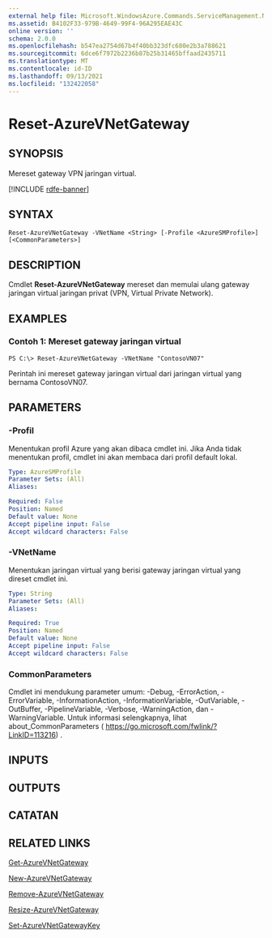 ```yaml
---
external help file: Microsoft.WindowsAzure.Commands.ServiceManagement.Network.dll-Help.xml
ms.assetid: B4102F33-979B-4649-99F4-96A295EAE43C
online version: ''
schema: 2.0.0
ms.openlocfilehash: b547ea2754d67b4f40bb323dfc680e2b3a788621
ms.sourcegitcommit: 6dce6f7972b2236b87b25b31465bffaad2435711
ms.translationtype: MT
ms.contentlocale: id-ID
ms.lasthandoff: 09/13/2021
ms.locfileid: "132422058"
---
```

# Reset-AzureVNetGateway

## SYNOPSIS
Mereset gateway VPN jaringan virtual.

[!INCLUDE [rdfe-banner](../../includes/rdfe-banner.md)]

## SYNTAX

```
Reset-AzureVNetGateway -VNetName <String> [-Profile <AzureSMProfile>] [<CommonParameters>]
```

## DESCRIPTION
Cmdlet **Reset-AzureVNetGateway** mereset dan memulai ulang gateway jaringan virtual jaringan privat (VPN, Virtual Private Network).

## EXAMPLES

### Contoh 1: Mereset gateway jaringan virtual
```
PS C:\> Reset-AzureVNetGateway -VNetName "ContosoVN07"
```

Perintah ini mereset gateway jaringan virtual dari jaringan virtual yang bernama ContosoVN07.

## PARAMETERS

### -Profil
Menentukan profil Azure yang akan dibaca cmdlet ini. Jika Anda tidak menentukan profil, cmdlet ini akan membaca dari profil default lokal.

```yaml
Type: AzureSMProfile
Parameter Sets: (All)
Aliases: 

Required: False
Position: Named
Default value: None
Accept pipeline input: False
Accept wildcard characters: False
```

### -VNetName
Menentukan jaringan virtual yang berisi gateway jaringan virtual yang direset cmdlet ini.

```yaml
Type: String
Parameter Sets: (All)
Aliases: 

Required: True
Position: Named
Default value: None
Accept pipeline input: False
Accept wildcard characters: False
```

### CommonParameters
Cmdlet ini mendukung parameter umum: -Debug, -ErrorAction, -ErrorVariable, -InformationAction, -InformationVariable, -OutVariable, -OutBuffer, -PipelineVariable, -Verbose, -WarningAction, dan -WarningVariable. Untuk informasi selengkapnya, lihat about_CommonParameters ( https://go.microsoft.com/fwlink/?LinkID=113216) .

## INPUTS

## OUTPUTS

## CATATAN

## RELATED LINKS

[Get-AzureVNetGateway](./Get-AzureVNetGateway.md)

[New-AzureVNetGateway](./New-AzureVNetGateway.md)

[Remove-AzureVNetGateway](./Remove-AzureVNetGateway.md)

[Resize-AzureVNetGateway](./Resize-AzureVNetGateway.md)

[Set-AzureVNetGatewayKey](./Set-AzureVNetGatewayKey.md)


